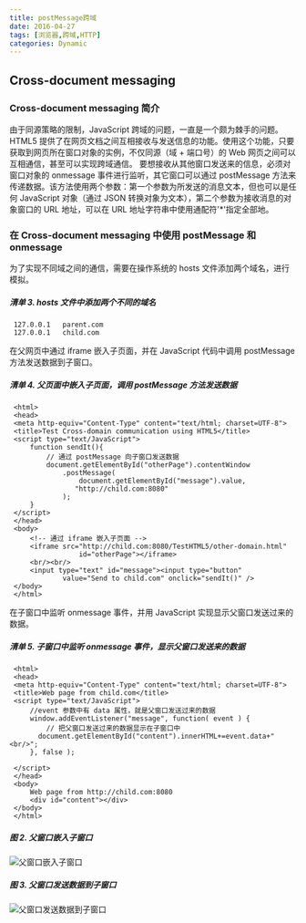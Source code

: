 ```yaml
---
title: postMessage跨域
date: 2016-04-27
tags: [浏览器,跨域,HTTP]
categories: Dynamic
---
```


## Cross-document messaging

### Cross-document messaging 简介

由于同源策略的限制，JavaScript 跨域的问题，一直是一个颇为棘手的问题。HTML5 提供了在网页文档之间互相接收与发送信息的功能。使用这个功能，只要获取到网页所在窗口对象的实例，不仅同源（域 + 端口号）的 Web 网页之间可以互相通信，甚至可以实现跨域通信。 要想接收从其他窗口发送来的信息，必须对窗口对象的 onmessage 事件进行监听，其它窗口可以通过 postMessage 方法来传递数据。该方法使用两个参数：第一个参数为所发送的消息文本，但也可以是任何 JavaScript 对象（通过 JSON 转换对象为文本），第二个参数为接收消息的对象窗口的 URL 地址，可以在 URL 地址字符串中使用通配符'*'指定全部地。

### 在 Cross-document messaging 中使用 postMessage 和 onmessage

为了实现不同域之间的通信，需要在操作系统的 hosts 文件添加两个域名，进行模拟。

##### 清单 3. hosts 文件中添加两个不同的域名

```
 127.0.0.1 	 parent.com 
 127.0.0.1 	 child.com
```

在父网页中通过 iframe 嵌入子页面，并在 JavaScript 代码中调用 postMessage 方法发送数据到子窗口。

##### 清单 4. 父页面中嵌入子页面，调用 postMessage 方法发送数据

```
 <html> 
 <head> 
 <meta http-equiv="Content-Type" content="text/html; charset=UTF-8"> 
 <title>Test Cross-domain communication using HTML5</title> 
 <script type="text/JavaScript"> 
	 function sendIt(){ 
		 // 通过 postMessage 向子窗口发送数据
		 document.getElementById("otherPage").contentWindow 
			 .postMessage( 
				 document.getElementById("message").value, 
				"http://child.com:8080"
			 ); 
	 } 
 </script> 
 </head> 
 <body> 
	 <!-- 通过 iframe 嵌入子页面 --> 
	 <iframe src="http://child.com:8080/TestHTML5/other-domain.html" 
				 id="otherPage"></iframe> 
	 <br/><br/> 
	 <input type="text" id="message"><input type="button" 
			 value="Send to child.com" onclick="sendIt()" /> 
 </body> 
 </html>
```

在子窗口中监听 onmessage 事件，并用 JavaScript 实现显示父窗口发送过来的数据。

##### 清单 5. 子窗口中监听 onmessage 事件，显示父窗口发送来的数据

```
 <html> 
 <head> 
 <meta http-equiv="Content-Type" content="text/html; charset=UTF-8"> 
 <title>Web page from child.com</title> 
 <script type="text/JavaScript"> 
	 //event 参数中有 data 属性，就是父窗口发送过来的数据
	 window.addEventListener("message", function( event ) { 
		 // 把父窗口发送过来的数据显示在子窗口中
	   document.getElementById("content").innerHTML+=event.data+"<br/>"; 
	 }, false ); 

 </script> 
 </head> 
 <body> 
	 Web page from http://child.com:8080 
	 <div id="content"></div> 
 </body> 
 </html>
```

##### 图 2. 父窗口嵌入子窗口

![父窗口嵌入子窗口](http://www.ibm.com/developerworks/cn/web/1301_jiangjj_html5message/figure2.jpg)

##### 图 3. 父窗口发送数据到子窗口

![父窗口发送数据到子窗口](http://www.ibm.com/developerworks/cn/web/1301_jiangjj_html5message/figure3.jpg)

